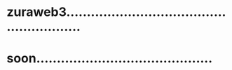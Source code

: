# zuraweb3.........................................................
# soon...........................................
